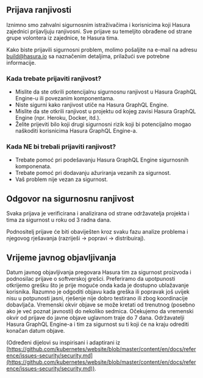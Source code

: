 ## Prijava ranjivosti

Iznimno smo zahvalni sigurnosnim istraživačima i korisnicima koji Hasura zajednici prijavljuju ranjivosni. Sve prijave su temeljito obrađene od strane grupe volontera iz zajednice, te Hasura tima.

Kako biste prijavili sigurnosni problem, molimo pošaljite na e-mail na adresu [build@hasura.io](mailto:build@hasura.io) sa naznačenim detaljima, prilažući sve potrebne informacije.

### Kada trebate prijaviti ranjivost?

- Mislite da ste otkrili potencijalnu sigurnosnu ranjivost u Hasura GraphQL Engine-u ili povezanim komponentama.
- Niste sigurni kako ranjivost utiče na Hasura GraphQL Engine.
- Mislite da ste otkrili ranjivost u projektu od kojeg zavisi Hasura GraphQL Engine (npr. Heroku, Docker, itd.).
- Želite prijeviti bilo koji drugi sigurnosni rizik koji bi potencijalno mogao naškoditi korisnicima Hasura GraphQL Engine-a.

### Kada NE bi trebali prijaviti ranjivost?

- Trebate pomoć pri podešavanju Hasura GraphQL Engine sigurnosnih komponenata.
- Trebate pomoć pri dodavanju ažuriranja vezanih za sigurnost.
- Vaš problem nije vezan za sigurnost.

## Odgovor na sigurnosnu ranjivost

Svaka prijava je verificirana i analizirana od strane održavatelja projekta i tima za sigurnost u roku od 3 radna dana. 

Podnositelj prijave će biti obaviješten kroz svaku fazu analize problema i njegovog rješavanja (razriješi -> popravi -> distribuiraj).

## Vrijeme javnog objavljivanja

Datum javnog objavljivanja pregovara Hasura tim za sigurnost proizvoda i podnosilac prijave o softverskoj grešci. Preferiramo da upotpunosti otkrijemo grešku što je prije moguće onda kada je dostupno ublažavanje korisnika. Razumno je odgoditi objavu kada greška ili popravak još uvijek nisu u potpunosti jasni, rješenje nije dobro testirano ili zbog koordinacije dobavljača. Vremenski okvir objave se može kretati od trenutnog (posebno ako je već poznat javnosti) do nekoliko sedmica. Očekujemo da vremenski okvir od prijave do javne objave uglavnom traje do 7 dana. Održavatelji Hasura GraphQL Engine-a i tim za sigurnost su ti koji će na kraju odrediti konačan datum objave.


(Određeni dijelovi su inspirisani i adaptirani iz [https://github.com/kubernetes/website/blob/master/content/en/docs/reference/issues-security/security.md](https://github.com/kubernetes/website/blob/master/content/en/docs/reference/issues-security/security.md)).
